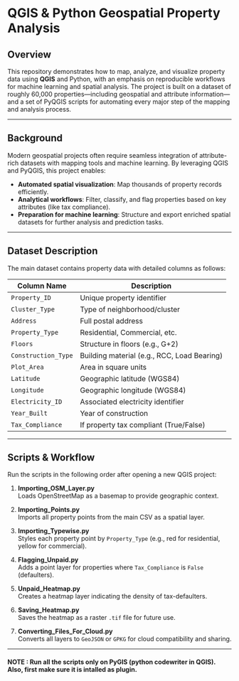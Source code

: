 # QGIS & Python Geospatial Property Analysis

## Overview

This repository demonstrates how to map, analyze, and visualize property data using **QGIS** and Python, with an emphasis on reproducible workflows for machine learning and spatial analysis. The project is built on a dataset of roughly 60,000 properties—including geospatial and attribute information—and a set of PyQGIS scripts for automating every major step of the mapping and analysis process.

---

## Background

Modern geospatial projects often require seamless integration of attribute-rich datasets with mapping tools and machine learning. By leveraging QGIS and PyQGIS, this project enables:

- **Automated spatial visualization**: Map thousands of property records efficiently.
- **Analytical workflows**: Filter, classify, and flag properties based on key attributes (like tax compliance).
- **Preparation for machine learning**: Structure and export enriched spatial datasets for further analysis and prediction tasks.

---

## Dataset Description

The main dataset contains property data with detailed columns as follows:

| Column Name         | Description                                                      |
|---------------------|------------------------------------------------------------------|
| `Property_ID`       | Unique property identifier                                       |
| `Cluster_Type`      | Type of neighborhood/cluster                                     |
| `Address`           | Full postal address                                              |
| `Property_Type`     | Residential, Commercial, etc.                                    |
| `Floors`            | Structure in floors (e.g., G+2)                                  |
| `Construction_Type` | Building material (e.g., RCC, Load Bearing)                      |
| `Plot_Area`         | Area in square units                                             |
| `Latitude`          | Geographic latitude (WGS84)                                      |
| `Longitude`         | Geographic longitude (WGS84)                                     |
| `Electricity_ID`    | Associated electricity identifier                                |
| `Year_Built`        | Year of construction                                             |
| `Tax_Compliance`    | If property tax compliant (True/False)                           |


---

## Scripts & Workflow

Run the scripts in the following order after opening a new QGIS project:

1. **Importing_OSM_Layer.py**  
   Loads OpenStreetMap as a basemap to provide geographic context.

2. **Importing_Points.py**  
   Imports all property points from the main CSV as a spatial layer.

3. **Importing_Typewise.py**  
   Styles each property point by `Property_Type` (e.g., red for residential, yellow for commercial).

4. **Flagging_Unpaid.py**  
   Adds a point layer for properties where `Tax_Compliance` is `False` (defaulters).

5. **Unpaid_Heatmap.py**  
   Creates a heatmap layer indicating the density of tax-defaulters.

6. **Saving_Heatmap.py**  
   Saves the heatmap as a raster `.tif` file for future use.

7. **Converting_Files_For_Cloud.py**  
   Converts all layers to `GeoJSON` or `GPKG` for cloud compatibility and sharing.

---

#### NOTE : Run all the scripts only on PyGIS (python codewriter in QGIS). Also, first make sure it is intalled as plugin.